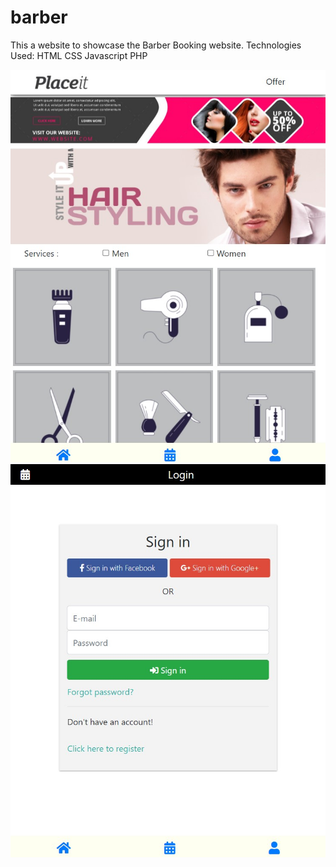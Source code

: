 # barber

This a website to showcase the Barber Booking website.
Technologies Used: 
  HTML
  CSS
  Javascript
  PHP
  
![plot](./im1.jpg)
![plot](./im2.jpg)
